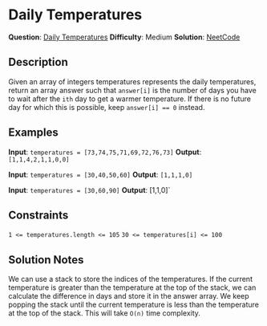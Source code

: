 # Daily Temperatures

__Question__: [Daily Temperatures](https://leetcode.com/problems/daily-temperatures/)
__Difficulty__: Medium
__Solution__: [NeetCode](https://www.youtube.com/watch?v=cTBiBSnjO3c&ab_channel=NeetCode)

## Description

Given an array of integers temperatures represents the daily temperatures, return an array answer such that `answer[i]` is the number of days you have to wait after the `ith` day to get a warmer temperature. If there is no future day for which this is possible, keep `answer[i] == 0` instead.

## Examples

__Input__: `temperatures = [73,74,75,71,69,72,76,73]`
__Output__: `[1,1,4,2,1,1,0,0]`

__Input__: `temperatures = [30,40,50,60]`
__Output__: `[1,1,1,0]`

__Input__: `temperatures = [30,60,90]`
__Output__: [1,1,0]`

## Constraints

`1 <= temperatures.length <= 105`
`30 <= temperatures[i] <= 100`

## Solution Notes

We can use a stack to store the indices of the temperatures. If the current temperature is greater than the temperature at the top of the stack, we can calculate the difference in days and store it in the answer array. We keep popping the stack until the current temperature is less than the temperature at the top of the stack. This will take `O(n)` time complexity.

